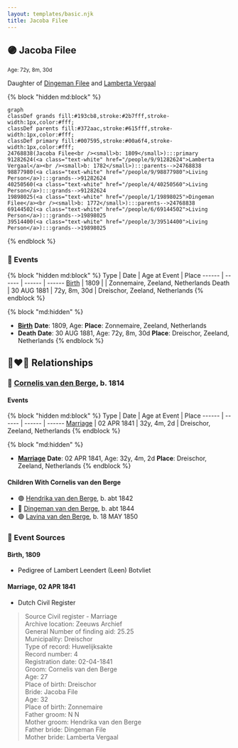 ```yaml
---
layout: templates/basic.njk
title: Jacoba Filee
---
```

## 🟣 Jacoba Filee
<small>Age: 72y, 8m, 30d</small>

Daughter of [Dingeman Filee](/people/1/19898025) and [Lamberta Vergaal](/people/9/91282624)

{% block "hidden md:block" %}
```mermaid
graph
classDef grands fill:#193cb8,stroke:#2b7fff,stroke-width:1px,color:#fff;
classDef parents fill:#372aac,stroke:#615fff,stroke-width:1px,color:#fff;
classDef primary fill:#007595,stroke:#00a6f4,stroke-width:1px,color:#fff;
24768838(Jacoba Filee<br /><small>b: 1809</small>):::primary
91282624(<a class="text-white" href="/people/9/91282624">Lamberta Vergaal</a><br /><small>b: 1782</small>):::parents-->24768838
98877980(<a class="text-white" href="/people/9/98877980">Living Person</a>):::grands-->91282624
40250560(<a class="text-white" href="/people/4/40250560">Living Person</a>):::grands-->91282624
19898025(<a class="text-white" href="/people/1/19898025">Dingeman Filee</a><br /><small>b: 1772</small>):::parents-->24768838
69144502(<a class="text-white" href="/people/6/69144502">Living Person</a>):::grands-->19898025
39514400(<a class="text-white" href="/people/3/39514400">Living Person</a>):::grands-->19898025
```
{% endblock %}

### 📆 Events

{% block "hidden md:block" %}
Type | Date | Age at Event | Place
------ | ------ | ------ | ------
[Birth](#event-event-3) | 1809 |  | Zonnemaire, Zeeland, Netherlands
Death | 30 AUG 1881 | 72y, 8m, 30d | Dreischor, Zeeland, Netherlands
{% endblock %}

{% block "md:hidden" %}
- **[Birth](#event-event-3)**
**Date**: 1809, Age:
**Place**: Zonnemaire, Zeeland, Netherlands
- **Death**
**Date**: 30 AUG 1881, Age: 72y, 8m, 30d
**Place**: Dreischor, Zeeland, Netherlands
{% endblock %}

## 👩‍❤️‍👨 Relationships

### 🔵 [Cornelis van den Berge](/people/7/76669736), b. 1814

#### Events

{% block "hidden md:block" %}
Type | Date | Age at Event | Place
------ | ------ | ------ | ------
[Marriage](#event-family-0-event-0) | 02 APR 1841 | 32y, 4m, 2d | Dreischor, Zeeland, Netherlands
{% endblock %}

{% block "md:hidden" %}
- **[Marriage](#event-family-0-event-0)**
**Date**: 02 APR 1841, Age: 32y, 4m, 2d
**Place**: Dreischor, Zeeland, Netherlands
{% endblock %}

#### Children With Cornelis van den Berge
* 🟣 [Hendrika van den Berge](/people/5/54004146), b. abt 1842
* 🔵 [Dingeman van den Berge](/people/2/24832747), b. abt 1844
* 🟣 [Lavina van den Berge](/people/7/71558365), b. 18 MAY 1850
### 📰 Event Sources

#### <a id="event-event-3"></a> Birth, 1809
* Pedigree of Lambert Leendert (Leen) Botvliet

#### <a id="event-family-0-event-0"></a> Marriage, 02 APR 1841
* Dutch Civil Register
>   
  > Source Civil register - Marriage  
  > Archive location: Zeeuws Archief  
  > General Number of finding aid: 25.25  
  > Municipality: Dreischor  
  > Type of record: Huwelijksakte  
  > Record number: 4  
  > Registration date: 02-04-1841  
  > Groom: Cornelis van den Berge  
  > Age: 27  
  > Place of birth: Dreischor  
  > Bride: Jacoba File  
  > Age: 32  
  > Place of birth: Zonnemaire  
  > Father groom: N N  
  > Mother groom: Hendrika van den Berge  
  > Father bride: Dingeman File  
  > Mother bride: Lamberta Vergaal
